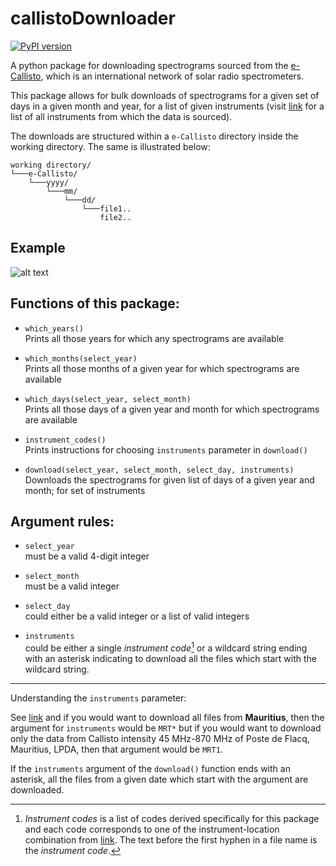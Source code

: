 # callistoDownloader

[![PyPI version](https://badge.fury.io/py/callistoDownloader.svg)](https://badge.fury.io/py/callistoDownloader)

A python package for downloading spectrograms sourced from the [e-Callisto](http://www.e-callisto.org), which is an international network of solar radio spectrometers.

This package allows for bulk downloads of spectrograms for a given set of days in a given month and year, for a list of given instruments (visit [link](http://soleil.i4ds.ch/solarradio/data/readme.txt) for a list of all instruments from which the data is sourced).

The downloads are structured within a <code>e-Callisto</code> directory inside the working directory. The same is illustrated below:


```
working directory/
└───e-Callisto/
    └───yyyy/
        └───mm/
            └───dd/
                └───file1..
                    file2..
```

## Example

![alt text](examples/images//example.png)


## Functions of this package:
- `which_years()`
<br>Prints all those years for which any spectrograms are available

- `which_months(select_year)`
<br>Prints all those months of a given year for which spectrograms are available

- `which_days(select_year, select_month)`
<br>Prints all those days of a given year and month for which spectrograms are available

- `instrument_codes()`
<br> Prints instructions for choosing `instruments` parameter in `download()`

- `download(select_year, select_month, select_day, instruments)`
<br>Downloads the spectrograms for given list of days of a given year and month; for set of instruments
## Argument rules:

- `select_year`
<br> must be a valid 4-digit integer

- `select_month`
<br> must be a valid integer

- `select_day`
<br> could either be a valid integer or a list of valid integers

- `instruments` 
<br> could be either a single *instrument code*[^1] or a wildcard string ending with an asterisk indicating to download all the files which start with the wildcard string.
<!-- <br> Refer documentation for *instrument codes* -->

[^1]: *Instrument codes* is a list of codes derived specifically for this package and each code corresponds to one of the instrument-location combination from [link](http://soleil.i4ds.ch/solarradio/data/readme.txt). The text before the first hyphen in a file name is the *instrument code*.

<hr>

Understanding the `instruments` parameter:

See [link](http://soleil.i4ds.ch/solarradio/data/readme.txt) and if you would want to download all files from **Mauritius**, then the argument for `instruments` would be `MRT*` but if you would want to download only the data from Callisto intensity 45 MHz-870 MHz	of Poste de Flacq, Mauritius, LPDA, then that argument would be `MRT1`. 

If the `instruments` argument of the `download()` function ends with an asterisk, all the files from a given date which start with the argument are downloaded.





